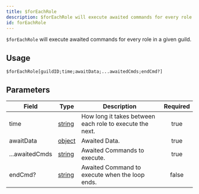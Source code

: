 ```yaml
---
title: $forEachRole
description: $forEachRole will execute awaited commands for every role in a given guild.
id: forEachRole
---
```


`$forEachRole` will execute awaited commands for every role in a given guild.

## Usage

```aoi
$forEachRole[guildID;time;awaitData;...awaitedCmds;endCmd?]
```

## Parameters

| Field          | Type                                                                                              | Description                                              | Required |
| -------------- | ------------------------------------------------------------------------------------------------- | -------------------------------------------------------- | :------: |
| time           | [string](https://developer.mozilla.org/en-US/docs/Web/JavaScript/Reference/Global_Objects/String) | How long it takes between each role to execute the next. |   true   |
| awaitData      | [object](https://developer.mozilla.org/en-US/docs/Web/JavaScript/Reference/Global_Objects/Object) | Awaited Data.                                            |   true   |
| ...awaitedCmds | [string](https://developer.mozilla.org/en-US/docs/Web/JavaScript/Reference/Global_Objects/String) | Awaited Commands to execute.                             |   true   |
| endCmd?        | [string](https://developer.mozilla.org/en-US/docs/Web/JavaScript/Reference/Global_Objects/String) | Awaited Command to execute when the loop ends.           |  false   |
